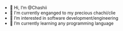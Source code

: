 - 👋 Hi, I’m @Chashii
- 💍 I'm currently enganged to my precious chachi/clie
- 👀 I’m interested in software development/engineering
- 🌱 I’m currently learning any programming language

<!---
Chashii/Chashii is a ✨ special ✨ repository because its `README.md` (this file) appears on your GitHub profile.
You can click the Preview link to take a look at your changes.
--->
